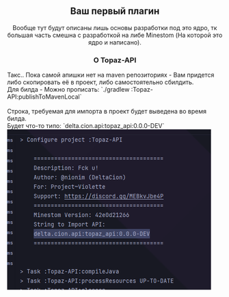 <h2 align="center">Ваш первый плагин</h2>
	<p align="center">
		Вообще тут будут описаны лишь основы разработки под это ядро, тк большая часть смешна с разработкой на либе Minestom (На которой это ядро и написано).
	</p>
<h3 align="center">О Topaz-API</h3>
	<p>
		Такс.. Пока самой апишки нет на maven репозиториях - Вам придется либо скопировать её в проект, либо самостоятельно сбилдить.
		<br>
		Для билда - Можно прописать:
		`./gradlew :Topaz-API:publishToMavenLocal`
		<br><br>
		Строка, требуемая для импорта в проект будет выведена во время билда.
		<br>
		Будет что-то типо:
		`delta.cion.api:topaz_api:0.0.0-DEV`
		<br>
		<img src="../../../img/docs/ApiImportStringSample.png" alt="Строка импорта api">
	</p>
